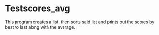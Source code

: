# Testscores_avg
This program creates a list, then sorts said list and prints out the scores by best to last along with the average.
